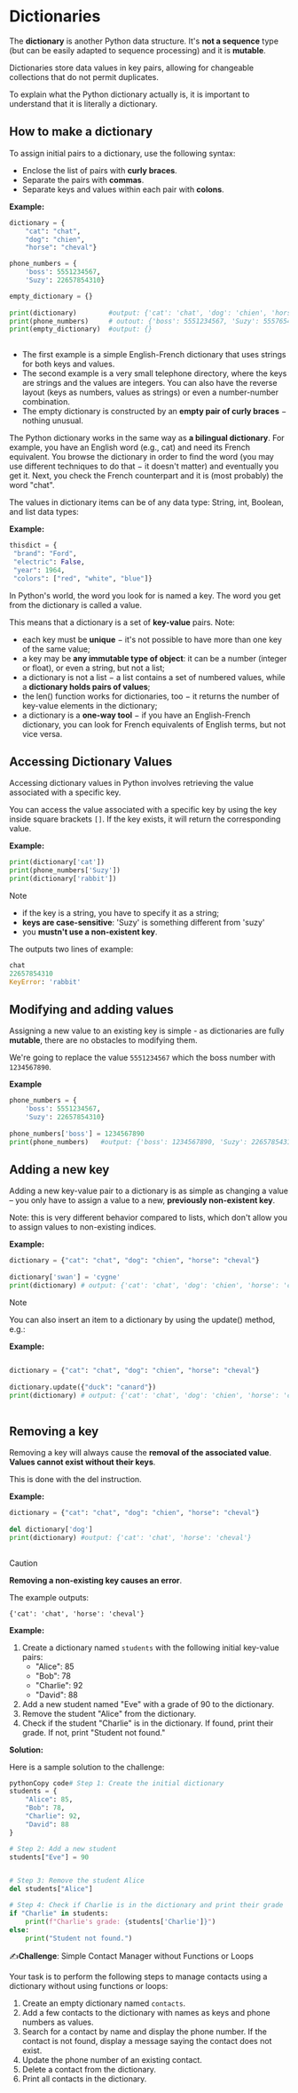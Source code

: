 #  Dictionaries



The **dictionary** is another Python data structure. It's **not a sequence** type (but can be easily adapted to sequence processing) and it is **mutable**.

Dictionaries store data values in key pairs, allowing for changeable collections that do not permit duplicates.

To explain what the Python dictionary actually is, it is important to understand that it is literally a dictionary.



## How to make a dictionary

To assign initial pairs to a dictionary, use the following syntax:

- Enclose the list of pairs with **curly braces**.
- Separate the pairs with **commas**.
- Separate keys and values within each pair with **colons**.

**Example:**

```python
dictionary = {
    "cat": "chat", 
    "dog": "chien", 
    "horse": "cheval"}

phone_numbers = {
    'boss': 5551234567, 
    'Suzy': 22657854310}

empty_dictionary = {}
 
print(dictionary)        #output: {'cat': 'chat', 'dog': 'chien', 'horse': 'cheval', }
print(phone_numbers)     # outout: {'boss': 5551234567, 'Suzy': 5557654321}
print(empty_dictionary)  #output: {}
 
```

* The first example is a simple English-French dictionary that uses strings for both keys and values.
* The second example is a very small telephone directory, where the keys are strings and the values are integers. You can also have the reverse layout (keys as numbers, values as strings) or even a number-number combination.
* The empty dictionary is constructed by an **empty pair of curly braces** − nothing unusual.

The Python dictionary works in the same way as **a bilingual dictionary**. For example, you have an English word (e.g., cat) and need its French equivalent. You browse the dictionary in order to find the word (you may use different techniques to do that − it doesn't matter) and eventually you get it. Next, you check the French counterpart and it is (most probably) the word "chat".

The values in dictionary items can be of any data type: String, int, Boolean, and list data types:

**Example:**

```python
thisdict = {
 "brand": "Ford",
 "electric": False,
 "year": 1964,
 "colors": ["red", "white", "blue"]}
```



In Python's world, the word you look for is named a key. The word you get from the dictionary is called a value.

This means that a dictionary is a set of **key-value** pairs. Note:

- each key must be **unique** − it's not possible to have more than one key of the same value;
- a key may be **any immutable type of object**: it can be a number (integer or float), or even a string, but not a list;
- a dictionary is not a list − a list contains a set of numbered values, while a **dictionary holds pairs of values**;
- the len() function works for dictionaries, too − it returns the number of key-value elements in the dictionary;
- a dictionary is a **one-way tool** − if you have an English-French dictionary, you can look for French equivalents of English terms, but not vice versa.

## Accessing Dictionary Values

Accessing dictionary values in Python involves retrieving the value associated with a specific key. 

You can access the value associated with a specific key by using the key inside square brackets `[]`. If the key exists, it will return the corresponding value.

**Example:** 

```python
print(dictionary['cat'])
print(phone_numbers['Suzy'])
print(dictionary['rabbit'])
```

> [!NOTE]
>
> - if the key is a string, you have to specify it as a string;
> - **keys are case-sensitive**: 'Suzy' is something different from 'suzy'
> - you **mustn't use a non-existent key**.



The  outputs two lines of example:

```python
chat
22657854310
KeyError: 'rabbit'
```



## Modifying and adding values

Assigning a new value to an existing key is simple - as dictionaries are fully **mutable**, there are no obstacles to modifying them.

We're going to replace the value `5551234567` which the boss number  with `1234567890`. 

**Example**

```python
phone_numbers = {
    'boss': 5551234567, 
    'Suzy': 22657854310}
 
phone_numbers['boss'] = 1234567890
print(phone_numbers)   #output: {'boss': 1234567890, 'Suzy': 22657854310}}
```



## Adding a new key

Adding a new key-value pair to a dictionary is as simple as changing a value – you only have to assign a value to a new, **previously non-existent key**.

Note: this is very different behavior compared to lists, which don't allow you to assign values to non-existing indices.

**Example:**

```python
dictionary = {"cat": "chat", "dog": "chien", "horse": "cheval"}
 
dictionary['swan'] = 'cygne'
print(dictionary) # output: {'cat': 'chat', 'dog': 'chien', 'horse': 'cheval', 'swan': 'cygne'}
```



> [!NOTE]
>
> You can also insert an item to a dictionary by using the update() method, e.g.:

**Example:**

```python

dictionary = {"cat": "chat", "dog": "chien", "horse": "cheval"}
 
dictionary.update({"duck": "canard"})
print(dictionary) # output: {'cat': 'chat', 'dog': 'chien', 'horse': 'cheval', 'duck': 'canard'}
 
```



## Removing a key

Removing a key will always cause the **removal of the associated value**. **Values cannot exist without their keys**.

This is done with the del instruction.

**Example:**

```python
dictionary = {"cat": "chat", "dog": "chien", "horse": "cheval"}
 
del dictionary['dog']
print(dictionary) #output: {'cat': 'chat', 'horse': 'cheval'}
 
```

> [!CAUTION]
>
> **Removing a non-existing key causes an error**.



The example outputs:

```
{'cat': 'chat', 'horse': 'cheval'}
```

**Example:**

1. Create a dictionary named `students` with the following initial key-value pairs:
   - "Alice": 85
   - "Bob": 78
   - "Charlie": 92
   - "David": 88
2. Add a new student named "Eve" with a grade of 90 to the dictionary.
3. Remove the student "Alice" from the dictionary.
4. Check if the student "Charlie" is in the dictionary. If found, print their grade. If not, print "Student not found."

**Solution:**

Here is a sample solution to the challenge:

```python
pythonCopy code# Step 1: Create the initial dictionary
students = {
    "Alice": 85,
    "Bob": 78,
    "Charlie": 92,
    "David": 88
}

# Step 2: Add a new student
students["Eve"] = 90


# Step 3: Remove the student Alice
del students["Alice"]

# Step 4: Check if Charlie is in the dictionary and print their grade
if "Charlie" in students:
    print(f"Charlie's grade: {students['Charlie']}")
else:
    print("Student not found.")

```

✍️**Challenge**: Simple Contact Manager without Functions or Loops

Your task is to perform the following steps to manage contacts using a dictionary without using functions or loops:

1. Create an empty dictionary named `contacts`.
2. Add a few contacts to the dictionary with names as keys and phone numbers as values.
3. Search for a contact by name and display the phone number. If the contact is not found, display a message saying the contact does not exist.
4. Update the phone number of an existing contact.
5. Delete a contact from the dictionary.
6. Print all contacts in the dictionary.